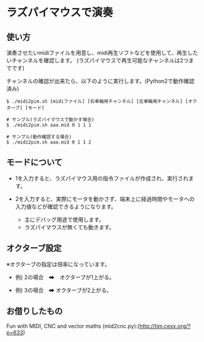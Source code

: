 # ラズパイマウスで演奏

## 使い方
演奏させたいmidiファイルを用意し、midi再生ソフトなどを使用して、再生したいチャンネルを確認します。
(ラズパイマウスで再生可能なチャンネルは2つまでです)

チャンネルの確認が出来たら、以下のように実行します。(Python2で動作確認済み)
```
$ ./midi2pim.sh [midiファイル] [右車輪用チャンネル] [左車輪用チャンネル] [オクターブ] [モード]
```
```
# サンプル(ラズパイマウスで動かす場合)
$ ./midi2pim.sh aaa.mid 0 1 1 1

# サンプル(動作確認する場合)
$ ./midi2pim.sh aaa.mid 0 1 1 2
```
## モードについて
* 1を入力すると、ラズパイマウス用の指令ファイルが作成され、実行されます。

* 2を入力すると、実際にモータを動かさず、端末上に経過時間やモータへの入力値などが確認できるようになります。
  * 主にデバッグ用途で使用します。
  * ラズパイマウスが無くても動きます。

## オクターブ設定
※オクターブの指定は倍率になっています。
* 例) 2の場合　➡　オクターブが1上がる。

* 例) 3の場合　➡  オクターブが2上がる。

## お借りしたもの

Fun with MIDI, CNC and vector maths (mid2cnc.py):(http://tim.cexx.org/?p=633)
